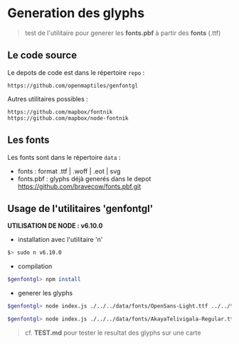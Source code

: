 # Generation des glyphs

> test de l'utilitaire pour generer les **fonts.pbf** à partir des **fonts** (.ttf)

## Le code source

Le depots de code est dans le répertoire `repo` :

    https://github.com/openmaptiles/genfontgl

Autres utilitaires possibles :

    https://github.com/mapbox/fontnik
    https://github.com/mapbox/node-fontnik

## Les fonts

Les fonts sont dans le répertoire `data` :

* fonts : format .ttf | .woff | .eot | svg
* fonts.pbf : glyphs déjà generés dans le depot https://github.com/bravecow/fonts.pbf.git

## Usage de l'utilitaires 'genfontgl'

**UTILISATION DE NODE : v6.10.0**

* installation avec l'utilitaire 'n'

```sh
$> sudo n v6.10.0
```

* compilation

```sh
$genfontgl> npm install
```

* generer les glyphs

```sh
$genfontgl> node index.js ./../../data/fonts/OpenSans-Light.ttf ../../test/fonts.pbf/genfontgl/

$genfontgl> node index.js ./../../data/fonts/AkayaTelivigala-Regular.ttf ../../test/fonts.pbf/genfontgl/
```

> cf. **TEST.md** pour tester le resultat des glyphs sur une carte
